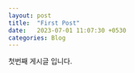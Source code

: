 ```yaml
---
layout: post
title:  "First Post"
date:   2023-07-01 11:07:30 +0530
categories: Blog
---
```

첫번째 게시글 입니다.